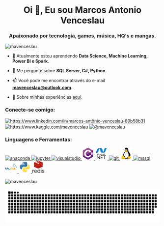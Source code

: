 <h1 align="center">Oi 👋, Eu sou Marcos Antonio Venceslau</h1>
<h3 align="center">Apaixonado por tecnologia, games, música, HQ's e mangas.</h3>

<p align="left"> <img src="https://komarev.com/ghpvc/?username=mavenceslau&label=Profile%20views&color=0e75b6&style=flat" alt="mavenceslau" /> </p>

- 🌱 Atualmente estou aprendendo **Data Science, Machine Learning, Power BI e Spark**.

- 💬 Me pergunte sobre **SQL Server, C#, Python**.

- 📫 Você pode me encontrar através do e-mail **mavenceslau@outlook.com**.

- 📄 Sobre minhas experiências [aqui](https://www.linkedin.com/in/mavenceslau).

<h3 align="left">Conecte-se comigo:</h3>
<p align="left">
<a href="https://www.linkedin.com/in/mavenceslau" target="blank"><img align="center" src="https://raw.githubusercontent.com/rahuldkjain/github-profile-readme-generator/master/src/images/icons/Social/linked-in-alt.svg" alt="https://www.linkedin.com/in/marcos-antônio-venceslau-89b58b31" height="30" width="40" /></a>
<a href="https://kaggle.com/https://www.kaggle.com/mavenceslau" target="blank"><img align="center" src="https://raw.githubusercontent.com/rahuldkjain/github-profile-readme-generator/master/src/images/icons/Social/kaggle.svg" alt="https://www.kaggle.com/mavenceslau" height="30" width="40" /></a>
<a href="https://instagram.com/@mavenceslau" target="blank"><img align="center" src="https://raw.githubusercontent.com/rahuldkjain/github-profile-readme-generator/master/src/images/icons/Social/instagram.svg" alt="@mavenceslau" height="30" width="40" /></a>
</p>

<h3 align="left">Linguagens e Ferramentas:</h3>
<p align="left"> <a href="https://www.w3schools.com/cs/" target="_blank" rel="noreferrer"> </a>
<a href="https://anaconda.com/" target="_blank" rel="noreferrer"> 
<img src="https://cdn.jsdelivr.net/gh/devicons/devicon/icons/anaconda/anaconda-original.svg" alt="anaconda" width="40" height="40"/> </a>
<a href="https://jupyter.org/" target="_blank" rel="noreferrer">
<img src="https://cdn.jsdelivr.net/gh/devicons/devicon/icons/jupyter/jupyter-original-wordmark.svg" alt="jupyter" width="40" height="40"/> </a>
<a href="https://visualstudio.microsoft.com/pt-br/" target="_blank" rel="noreferrer">
<img src="https://cdn.jsdelivr.net/gh/devicons/devicon/icons/visualstudio/visualstudio-plain.svg" alt="visualstudio" width="40" height="40"/> </a>
<a href="https://docs.microsoft.com/pt-br/dotnet/csharp/" target="_blank" rel="noreferrer">
<img src="https://raw.githubusercontent.com/devicons/devicon/master/icons/csharp/csharp-original.svg" alt="csharp" width="40" height="40"/> </a>
<a href="https://dotnet.microsoft.com/" target="_blank" rel="noreferrer"> 
<img src="https://raw.githubusercontent.com/devicons/devicon/master/icons/dot-net/dot-net-original-wordmark.svg" alt="dotnet" width="40" height="40"/> </a>
<a href="https://git-scm.com/" target="_blank" rel="noreferrer"> 
<img src="https://www.vectorlogo.zone/logos/git-scm/git-scm-icon.svg" alt="git" width="40" height="40"/> </a>
<a href="https://www.linux.org/" target="_blank" rel="noreferrer"> 
<img src="https://raw.githubusercontent.com/devicons/devicon/master/icons/linux/linux-original.svg" alt="linux" width="40" height="40"/> </a> <a href="https://www.microsoft.com/en-us/sql-server" target="_blank" rel="noreferrer">
<img src="https://www.svgrepo.com/show/303229/microsoft-sql-server-logo.svg" alt="mssql" width="40" height="40"/> </a> <a href="https://www.mysql.com/" target="_blank" rel="noreferrer"> 
<img src="https://raw.githubusercontent.com/devicons/devicon/master/icons/mysql/mysql-original-wordmark.svg" alt="mysql" width="40" height="40"/> </a> 
<a href="https://www.python.org" target="_blank" rel="noreferrer"> 
<img src="https://raw.githubusercontent.com/devicons/devicon/master/icons/python/python-original.svg" alt="python" width="40" height="40"/> </a> 
<a href="https://redis.io" target="_blank" rel="noreferrer"> 
<img src="https://raw.githubusercontent.com/devicons/devicon/master/icons/redis/redis-original-wordmark.svg" alt="redis" width="40" height="40"/> </a> </p>

<p><img align="center" src="https://github-readme-stats.vercel.app/api/top-langs?username=mavenceslau&show_icons=true&locale=en&layout=compact" alt="mavenceslau" /></p>

![Snake animation](https://github.com/mavenceslau/mavenceslau/blob/output/github-contribution-grid-snake.svg)

<!---

- 👋 Hi, I’m Marcos Antonio Venceslau
- 👀 I’m interested in Data Science
- 🌱 I’m currently learning Data Science, BI and Machine Learning
- 💞️ I’m looking to collaborate on ...
- 📫 How to reach me: linkedin.com/in/marcos-antônio-venceslau-89b58b31


mavenceslau/mavenceslau is a ✨ special ✨ repository because its `README.md` (this file) appears on your GitHub profile.
You can click the Preview link to take a look at your changes.
--->
